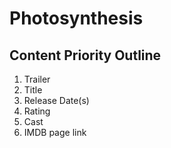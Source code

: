 # Photosynthesis

## Content Priority Outline

1. Trailer
2. Title
3. Release Date(s)
4. Rating
5. Cast
6. IMDB page link
